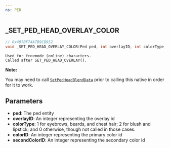 ```yaml
---
ns: PED
---
```

## _SET_PED_HEAD_OVERLAY_COLOR

```c
// 0x497BF74A7B9CB952
void _SET_PED_HEAD_OVERLAY_COLOR(Ped ped, int overlayID, int colorType, int colorID, int secondColorID);
```

```
Used for freemode (online) characters. 
Called after SET_PED_HEAD_OVERLAY().  
```

**Note:**

You may need to call [`SetPedHeadBlendData`](#_0x9414E18B9434C2FE) prior to calling this native in order for it to work.

## Parameters
* **ped**: The ped entity
* **overlayID**: An integer representing the overlay id
* **colorType**: 1 for eyebrows, beards, and chest hair; 2 for blush and lipstick; and 0 otherwise, though not called in those cases. 
* **colorID**: An integer representing the primary color id
* **secondColorID**: An integer representing the secondary color id

